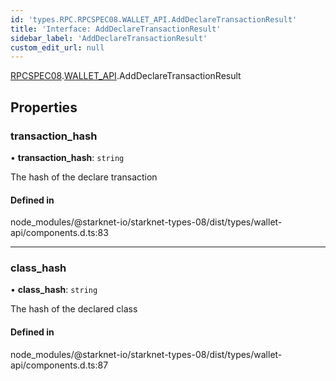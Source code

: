 ```yaml
---
id: 'types.RPC.RPCSPEC08.WALLET_API.AddDeclareTransactionResult'
title: 'Interface: AddDeclareTransactionResult'
sidebar_label: 'AddDeclareTransactionResult'
custom_edit_url: null
---
```


[RPCSPEC08](../namespaces/types.RPC.RPCSPEC08.md).[WALLET_API](../namespaces/types.RPC.RPCSPEC08.WALLET_API.md).AddDeclareTransactionResult

## Properties

### transaction_hash

• **transaction_hash**: `string`

The hash of the declare transaction

#### Defined in

node_modules/@starknet-io/starknet-types-08/dist/types/wallet-api/components.d.ts:83

---

### class_hash

• **class_hash**: `string`

The hash of the declared class

#### Defined in

node_modules/@starknet-io/starknet-types-08/dist/types/wallet-api/components.d.ts:87
